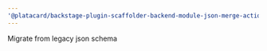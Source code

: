```yaml
---
'@platacard/backstage-plugin-scaffolder-backend-module-json-merge-action': minor
---
```


Migrate from legacy json schema
